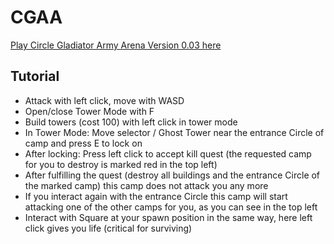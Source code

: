 # CGAA

[Play Circle Gladiator Army Arena Version 0.03 here](https://luccahellriegel.github.io/cgaa/prod/index.html)

## Tutorial

- Attack with left click, move with WASD
- Open/close Tower Mode with F
- Build towers (cost 100) with left click in tower mode
- In Tower Mode: Move selector / Ghost Tower near the entrance Circle of camp and press E to lock on
- After locking: Press left click to accept kill quest (the requested camp for you to destroy is marked red in the top left)
- After fulfilling the quest (destroy all buildings and the entrance Circle of the marked camp) this camp does not attack you any more
- If you interact again with the entrance Circle this camp will start attacking one of the other camps for you, as you can see in the top left
- Interact with Square at your spawn position in the same way, here left click gives you life (critical for surviving)
